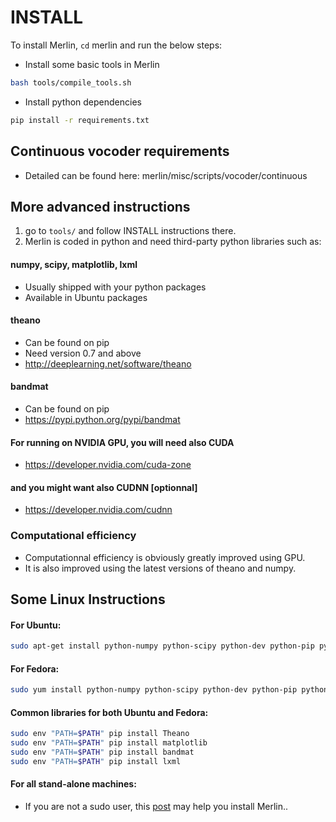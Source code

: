# INSTALL

To install Merlin, `cd` merlin and run the below steps:

- Install some basic tools in Merlin
```sh
bash tools/compile_tools.sh
```
- Install python dependencies
```sh
pip install -r requirements.txt
```

## Continuous vocoder requirements

- Detailed can be found here: merlin/misc/scripts/vocoder/continuous

## More advanced instructions

1. go to `tools/`  and follow INSTALL instructions there.
2. Merlin is coded in python and need third-party python libraries such as:

#### numpy, scipy, matplotlib, lxml 

- Usually shipped with your python packages 
- Available in Ubuntu packages

#### theano

- Can be found on pip
- Need version 0.7 and above
- http://deeplearning.net/software/theano

#### bandmat

- Can be found on pip
- https://pypi.python.org/pypi/bandmat

#### For running on NVIDIA GPU, you will need also CUDA

- https://developer.nvidia.com/cuda-zone

#### and you might want also CUDNN [optionnal]

- https://developer.nvidia.com/cudnn

### Computational efficiency
    
- Computationnal efficiency is obviously greatly improved using GPU.
- It is also improved using the latest versions of theano and numpy.

## Some Linux Instructions

#### For Ubuntu: 
```sh
sudo apt-get install python-numpy python-scipy python-dev python-pip python-nose g++ libopenblas-dev git libc6-dev-i386 glibc-devel.i686 csh
```

#### For Fedora: 
```sh
sudo yum install python-numpy python-scipy python-dev python-pip python-nose g++ libopenblas-dev git libc6-dev-i386 glibc-devel.i686 csh python-lxml libxslt-devel unzip
```

#### Common libraries for both Ubuntu and Fedora:
```sh
sudo env "PATH=$PATH" pip install Theano
sudo env "PATH=$PATH" pip install matplotlib
sudo env "PATH=$PATH" pip install bandmat
sudo env "PATH=$PATH" pip install lxml
```

#### For all stand-alone machines:
- If you are not a sudo user, this [post](https://cstr-edinburgh.github.io/install-merlin/) may help you install Merlin..

